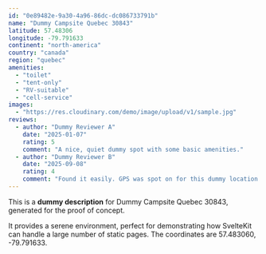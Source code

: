 ```yaml
---
id: "0e89482e-9a30-4a96-86dc-dc086733791b"
name: "Dummy Campsite Quebec 30843"
latitude: 57.48306
longitude: -79.791633
continent: "north-america"
country: "canada"
region: "quebec"
amenities:
  - "toilet"
  - "tent-only"
  - "RV-suitable"
  - "cell-service"
images:
  - "https://res.cloudinary.com/demo/image/upload/v1/sample.jpg"
reviews:
  - author: "Dummy Reviewer A"
    date: "2025-01-07"
    rating: 5
    comment: "A nice, quiet dummy spot with some basic amenities."
  - author: "Dummy Reviewer B"
    date: "2025-09-08"
    rating: 4
    comment: "Found it easily. GPS was spot on for this dummy location."
---
```


This is a **dummy description** for Dummy Campsite Quebec 30843, generated for the proof of concept.

It provides a serene environment, perfect for demonstrating how SvelteKit can handle a large number of static pages. The coordinates are 57.483060, -79.791633.

